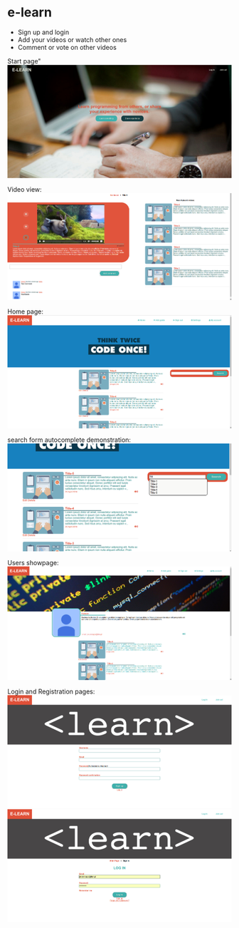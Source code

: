 # e-learn
* Sign up and login
* Add your videos or watch other ones
* Comment or vote on other videos

Start page"
![alt text](screen0.png "Screen 0")

Video view:
![alt text](screen5.png "Screen 5")

Home page:
![alt text](screen3.png "Screen 3")

search form autocomplete demonstration:
![alt text](screen4.png "Screen 5")

Users showpage:
![alt text](screen6.png "Screen 6")

Login and Registration pages:
![alt text](screen1.png "Screen 1")
![alt text](screen2.png "Screen 2")
